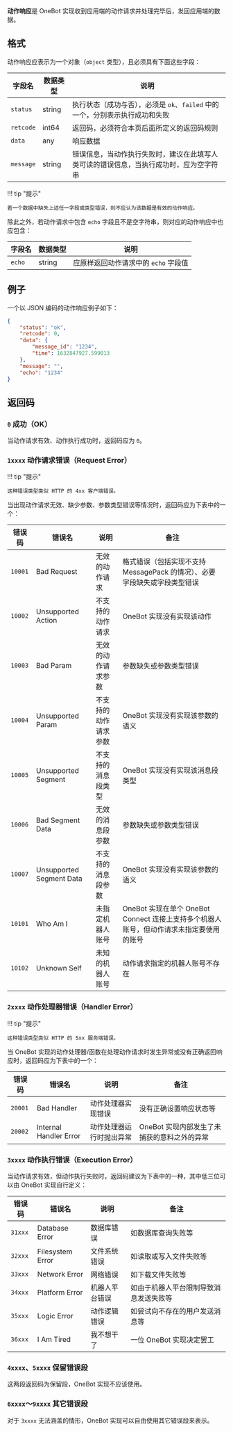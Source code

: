 **动作响应**是 OneBot 实现收到应用端的动作请求并处理完毕后，发回应用端的数据。

## 格式

动作响应应表示为一个对象（`object` 类型），且必须具有下面这些字段：

字段名 | 数据类型 | 说明
--- | --- | ---
`status` | string | 执行状态（成功与否），必须是 `ok`、`failed` 中的一个，分别表示执行成功和失败
`retcode` | int64 | 返回码，必须符合本页后面所定义的返回码规则
`data` | any | 响应数据
`message` | string | 错误信息，当动作执行失败时，建议在此填写人类可读的错误信息，当执行成功时，应为空字符串

!!! tip "提示"

    若一个数据中缺失上述任一字段或类型错误，则不应认为该数据是有效的动作响应。

除此之外，若动作请求中包含 `echo` 字段且不是空字符串，则对应的动作响应中也应包含：

字段名 | 数据类型 | 说明
--- | --- | ---
`echo` | string | 应原样返回动作请求中的 `echo` 字段值

## 例子

一个以 JSON 编码的动作响应例子如下：

```json
{
    "status": "ok",
    "retcode": 0,
    "data": {
        "message_id": "1234",
        "time": 1632847927.599013
    },
    "message": "",
    "echo": "1234"
}
```

## 返回码

### `0` 成功（OK）

当动作请求有效、动作执行成功时，返回码应为 `0`。

### `1xxxx` 动作请求错误（Request Error）

!!! tip "提示"

    这种错误类型类似 HTTP 的 4xx 客户端错误。

当出现动作请求无效、缺少参数、参数类型错误等情况时，返回码应为下表中的一个：

错误码 | 错误名 | 说明 | 备注
--- | --- | --- | ---
`10001` | Bad Request | 无效的动作请求 | 格式错误（包括实现不支持 MessagePack 的情况）、必要字段缺失或字段类型错误
`10002` | Unsupported Action | 不支持的动作请求 | OneBot 实现没有实现该动作
`10003` | Bad Param | 无效的动作请求参数 | 参数缺失或参数类型错误
`10004` | Unsupported Param | 不支持的动作请求参数 | OneBot 实现没有实现该参数的语义
`10005` | Unsupported Segment | 不支持的消息段类型 | OneBot 实现没有实现该消息段类型
`10006` | Bad Segment Data | 无效的消息段参数 | 参数缺失或参数类型错误
`10007` | Unsupported Segment Data | 不支持的消息段参数 | OneBot 实现没有实现该参数的语义
`10101` | Who Am I | 未指定机器人账号 | OneBot 实现在单个 OneBot Connect 连接上支持多个机器人账号，但动作请求未指定要使用的账号
`10102` | Unknown Self | 未知的机器人账号 | 动作请求指定的机器人账号不存在

### `2xxxx` 动作处理器错误（Handler Error）

!!! tip "提示"

    这种错误类型类似 HTTP 的 5xx 服务端错误。

当 OneBot 实现的动作处理器/函数在处理动作请求时发生异常或没有正确返回响应时，返回码应为下表中的一个：

错误码 | 错误名 | 说明 | 备注
--- | --- | --- | ---
`20001` | Bad Handler | 动作处理器实现错误 | 没有正确设置响应状态等
`20002` | Internal Handler Error | 动作处理器运行时抛出异常 | OneBot 实现内部发生了未捕获的意料之外的异常

### `3xxxx` 动作执行错误（Execution Error）

当动作请求有效，但动作执行失败时，返回码建议为下表中的一种，其中低三位可以由 OneBot 实现自行定义：

错误码 | 错误名 | 说明 | 备注
--- | --- | --- | ---
`31xxx` | Database Error | 数据库错误 | 如数据库查询失败等
`32xxx` | Filesystem Error | 文件系统错误 | 如读取或写入文件失败等
`33xxx` | Network Error | 网络错误 | 如下载文件失败等
`34xxx` | Platform Error | 机器人平台错误 | 如由于机器人平台限制导致消息发送失败等
`35xxx` | Logic Error | 动作逻辑错误 | 如尝试向不存在的用户发送消息等
`36xxx` | I Am Tired | 我不想干了 | 一位 OneBot 实现决定罢工

### `4xxxx`、`5xxxx` 保留错误段

这两段返回码为保留段，OneBot 实现不应该使用。

### `6xxxx`～`9xxxx` 其它错误段

对于 `3xxxx` 无法涵盖的情形，OneBot 实现可以自由使用其它错误段来表示。

